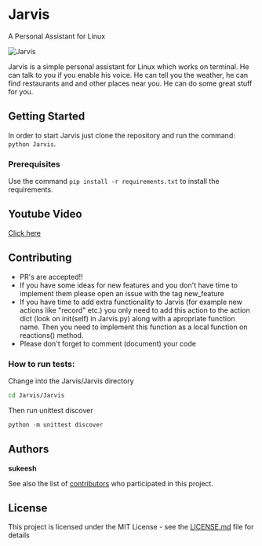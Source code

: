 # Jarvis
A Personal Assistant for Linux

![Jarvis](http://i.imgur.com/xZ8x9ES.jpg)

Jarvis is a simple personal assistant for Linux which works on terminal. He can talk to you if you enable his voice. He can tell you the weather, he can find restaurants and and other places near you. He can do some great stuff for you.

## Getting Started

In order to start Jarvis just clone the repository and run the command: `python Jarvis`.

### Prerequisites

Use the command `pip install -r requirements.txt` to install the requirements.

## Youtube Video

[Click here](https://www.youtube.com/watch?v=PR-nxqmG3V8)

## Contributing

- PR's are accepted!!
- If you have some ideas for new features and you don't have time to implement them please open an issue with the tag new_feature
- If you have time to add extra functionality to Jarvis (for example new actions like "record" etc.) you only need to add this action to the action dict (look on init(self) in Jarvis.py) along with a apropriate function name. Then you need to implement this function as a local function on reactions() method.
- Please don't forget to comment (document) your code

 ### How to run tests:
 Change into the Jarvis/Jarvis directory
 ```bash
 cd Jarvis/Jarvis
 ```
 Then run unittest discover
 ```python
 python -m unittest discover
 ```

## Authors

 **sukeesh** 

See also the list of [contributors](contributors.md) who participated in this project.

## License

This project is licensed under the MIT License - see the [LICENSE.md](LICENSE.md) file for details
